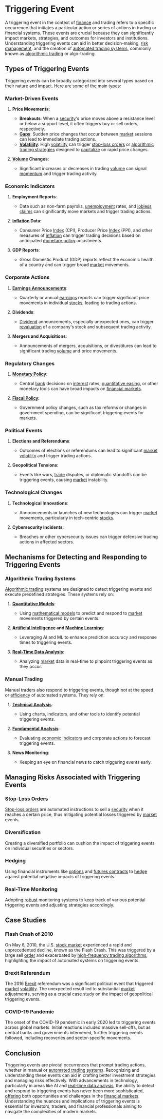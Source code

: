 # Triggering Event

A triggering event in the context of [finance](../f/finance.md) and trading refers to a specific occurrence that initiates a particular action or series of actions in trading or financial systems. These events are crucial because they can significantly impact markets, strategies, and outcomes for investors and institutions. Understanding triggering events can aid in better decision-making, [risk management](../r/risk_management.md), and the creation of [automated trading systems](../a/automated_trading_systems.md), commonly known as [algorithmic trading](../a/accountability.md) or algo-trading.

## Types of Triggering Events

Triggering events can be broadly categorized into several types based on their nature and impact. Here are some of the main types:

### Market-Driven Events

1. **Price Movements**: 
   - **Breakouts**: When a [security](../s/security.md)'s price moves above a resistance level or below a support level, it often triggers buy or sell orders, respectively.
   - **[Gaps](../g/gap.md)**: Sudden price changes that occur between [market](../m/market.md) sessions can lead to immediate trading actions.
   - **[Volatility](../v/volatility.md)**: High [volatility](../v/volatility.md) can trigger [stop-loss orders](../s/stop-loss_orders.md) or [algorithmic trading strategies](../a/algorithmic_trading_strategies.md) designed to [capitalize](../c/capitalize.md) on rapid price changes.

2. **[Volume](../v/volume.md) Changes**:
   - Significant increases or decreases in trading [volume](../v/volume.md) can signal [momentum](../m/momentum.md) and trigger trading activity.

### Economic Indicators

1. **Employment Reports**: 
   - Data such as non-farm payrolls, [unemployment](../u/unemployment.md) rates, and [jobless claims](../j/jobless_claims.md) can significantly move markets and trigger trading actions.

2. **[Inflation](../i/inflation.md) Data**:
   - Consumer Price [Index](../i/index_instrument.md) (CPI), Producer Price [Index](../i/index_instrument.md) (PPI), and other measures of [inflation](../i/inflation.md) can trigger trading decisions based on anticipated [monetary policy](../m/monetary_policy.md) adjustments.

3. **GDP Reports**:
   - Gross Domestic Product (GDP) reports reflect the economic health of a country and can trigger broad [market](../m/market.md) movements.

### Corporate Actions

1. **[Earnings Announcements](../e/earnings_announcements.md)**:
   - Quarterly or annual [earnings](../e/earnings.md) reports can trigger significant price movements in individual [stocks](../s/stock.md), leading to trading actions.
   
2. **Dividends**:
   - [Dividend](../d/dividend.md) announcements, especially unexpected ones, can trigger [revaluation](../r/revaluation.md) of a company's stock and subsequent trading activity.

3. **Mergers and Acquisitions**:
   - Announcements of mergers, acquisitions, or divestitures can lead to significant trading [volume](../v/volume.md) and price movements.

### Regulatory Changes

1. **[Monetary Policy](../m/monetary_policy.md)**:
   - Central [bank](../b/bank.md) decisions on [interest](../i/interest.md) rates, [quantitative easing](../q/quantitative_easing.md), or other monetary tools can have broad impacts on [financial markets](../f/financial_market.md).

2. **[Fiscal Policy](../f/fiscal_policy.md)**:
   - Government policy changes, such as tax reforms or changes in government spending, can be significant triggering events for markets.

### Political Events

1. **Elections and Referendums**:
   - Outcomes of elections or referendums can lead to significant [market](../m/market.md) [volatility](../v/volatility.md) and trigger trading actions.

2. **Geopolitical Tensions**:
   - Events like wars, [trade](../t/trade.md) disputes, or diplomatic standoffs can be triggering events, causing [market](../m/market.md) instability.

### Technological Changes

1. **Technological Innovations**:
   - Announcements or launches of new technologies can trigger [market](../m/market.md) movements, particularly in tech-centric [stocks](../s/stock.md).
   
2. **Cybersecurity Incidents**:
   - Breaches or other cybersecurity issues can trigger defensive trading actions in affected sectors.

## Mechanisms for Detecting and Responding to Triggering Events

### Algorithmic Trading Systems

[Algorithmic trading](../a/accountability.md) systems are designed to detect triggering events and execute predefined strategies. These systems rely on:

1. **[Quantitative Models](../q/quantitative_models.md)**:
   - Using [mathematical models](../m/mathematical_models_in_trading.md) to predict and respond to [market](../m/market.md) movements triggered by certain events.

2. **[Artificial Intelligence](../a/artificial_intelligence_in_trading.md) and [Machine Learning](../m/machine_learning.md)**:
   - Leveraging AI and ML to enhance prediction accuracy and response times to triggering events.

3. **[Real-Time Data Analysis](../r/real-time_data_analysis.md)**:
   - Analyzing [market](../m/market.md) data in real-time to pinpoint triggering events as they occur.

### Manual Trading

Manual traders also respond to triggering events, though not at the speed or [efficiency](../e/efficiency.md) of automated systems. They rely on:

1. **[Technical Analysis](../t/technical_analysis.md)**:
   - Using charts, indicators, and other tools to identify potential triggering events.

2. **[Fundamental Analysis](../f/fundamental_analysis.md)**:
   - Evaluating [economic indicators](../e/economic_indicators.md) and corporate actions to forecast triggering events.

3. **News Monitoring**:
   - Keeping an eye on financial news to catch triggering events early.

## Managing Risks Associated with Triggering Events

### Stop-Loss Orders

[Stop-loss orders](../s/stop-loss_orders.md) are automated instructions to sell a [security](../s/security.md) when it reaches a certain price, thus mitigating potential losses triggered by [market](../m/market.md) events.

### Diversification

Creating a diversified portfolio can cushion the impact of triggering events on individual securities or sectors.

### Hedging

Using financial instruments like [options](../o/options.md) and [futures contracts](../f/futures_contracts.md) to [hedge](../h/hedge.md) against potential negative impacts of triggering events.

### Real-Time Monitoring

Adopting [robust](../r/robust.md) monitoring systems to keep track of various potential triggering events and adjusting strategies accordingly.

## Case Studies

### Flash Crash of 2010

On May 6, 2010, the U.S. [stock market](../s/stock_market.md) experienced a rapid and unprecedented decline, known as the Flash Crash. This was triggered by a large sell [order](../o/order.md) and exacerbated by [high-frequency trading algorithms](../h/high-frequency_trading_algorithms.md), highlighting the impact of automated systems on triggering events.

### Brexit Referendum

The 2016 [Brexit](../b/brexit.md) referendum was a significant political event that triggered [market](../m/market.md) [volatility](../v/volatility.md). The unexpected result led to substantial [market](../m/market.md) adjustments, serving as a crucial case study on the impact of geopolitical triggering events.

### COVID-19 Pandemic

The onset of the COVID-19 pandemic in early 2020 led to triggering events across global markets. Initial reactions included massive sell-offs, but as central banks and governments intervened, further triggering events followed, including recoveries and sector-specific movements.

## Conclusion

Triggering events are pivotal occurrences that prompt trading actions, whether in manual or [automated trading systems](../a/automated_trading_systems.md). Recognizing and understanding these events can aid in crafting better investment strategies and managing risks effectively. With advancements in technology, particularly in areas like AI and [real-time data analysis](../r/real-time_data_analysis.md), the ability to detect and respond to triggering events has never been more sophisticated, [offering](../o/offering.md) both opportunities and challenges in the [financial markets](../f/financial_market.md). Understanding the nuances and implications of triggering events is essential for investors, traders, and financial professionals aiming to navigate the complexities of modern markets.